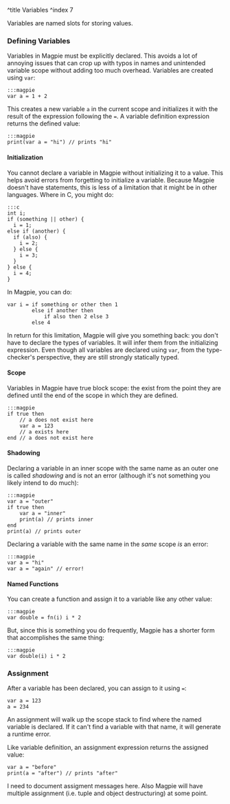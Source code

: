 ^title Variables
^index 7

Variables are named slots for storing values.

### Defining Variables

Variables in Magpie must be explicitly declared. This avoids a lot of annoying issues that can crop up with typos in names and unintended variable scope without adding too much overhead. Variables are created using `var`:

    :::magpie
    var a = 1 + 2

This creates a new variable `a` in the current scope and initializes it with the
result of the expression following the `=`. A variable definition expression returns the defined value:

    :::magpie
    print(var a = "hi") // prints "hi"

#### Initialization

You cannot declare a variable in Magpie without initializing it to a value. This helps avoid errors from forgetting to initialize a variable. Because Magpie doesn't have statements, this is less of a limitation that it might be in other languages. Where in C, you might do:

    :::c
    int i;
    if (something || other) {
      i = 1;
    else if (another) {
      if (also) {
        i = 2;
      } else {
        i = 3;
      }
    } else {
      i = 4;
    }

In Magpie, you can do:

    var i = if something or other then 1
            else if another then
                if also then 2 else 3
            else 4

In return for this limitation, Magpie will give you something back: you don't have to declare the types of variables. It will infer them from the initializing expression. Even though all variables are declared using `var`, from the type-checker's perspective, they are still strongly statically typed.

#### Scope

Variables in Magpie have true block scope: the exist from the point they are defined until the end of the scope in which they are defined.

    :::magpie
    if true then
        // a does not exist here
        var a = 123
        // a exists here
    end // a does not exist here

#### Shadowing

Declaring a variable in an inner scope with the same name as an outer one is called *shadowing* and is not an error (although it's not something you likely intend to do much):

    :::magpie
    var a = "outer"
    if true then
        var a = "inner"
        print(a) // prints inner
    end
    print(a) // prints outer

Declaring a variable with the same name in the *same* scope *is* an error:

    :::magpie
    var a = "hi"
    var a = "again" // error!

#### Named Functions

You can create a function and assign it to a variable like any other value:

    :::magpie
    var double = fn(i) i * 2

But, since this is something you do frequently, Magpie has a shorter form that accomplishes the same thing:

    :::magpie
    var double(i) i * 2

### Assignment

After a variable has been declared, you can assign to it using `=`:

    var a = 123
    a = 234

An assignment will walk up the scope stack to find where the named variable is declared. If it can't find a variable with that name, it will generate a runtime error.

Like variable definition, an assignment expression returns the assigned value:

    var a = "before"
    print(a = "after") // prints "after"

<p class="future">
I need to document assigment messages here. Also Magpie will have multiple assignment (i.e. tuple and object destructuring) at some point.
</p>
